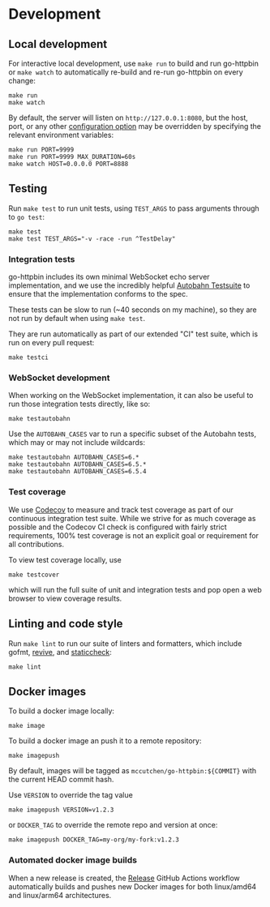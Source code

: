 # Development

## Local development

For interactive local development, use `make run` to build and run go-httpbin
or `make watch` to automatically re-build and re-run go-httpbin on every
change:

    make run
    make watch

By default, the server will listen on `http://127.0.0.1:8080`, but the host,
port, or any other [configuration option][config] may be overridden by
specifying the relevant environment variables:

    make run PORT=9999
    make run PORT=9999 MAX_DURATION=60s
    make watch HOST=0.0.0.0 PORT=8888

## Testing

Run `make test` to run unit tests, using `TEST_ARGS` to pass arguments through
to `go test`:

    make test
    make test TEST_ARGS="-v -race -run ^TestDelay"

### Integration tests

go-httpbin includes its own minimal WebSocket echo server implementation, and
we use the incredibly helpful [Autobahn Testsuite][] to ensure that the
implementation conforms to the spec.

These tests can be slow to run (~40 seconds on my machine), so they are not run
by default when using `make test`.

They are run automatically as part of our extended "CI" test suite, which is
run on every pull request:

    make testci

### WebSocket development

When working on the WebSocket implementation, it can also be useful to run
those integration tests directly, like so:

    make testautobahn

Use the `AUTOBAHN_CASES` var to run a specific subset of the Autobahn tests,
which may or may not include wildcards:

    make testautobahn AUTOBAHN_CASES=6.*
    make testautobahn AUTOBAHN_CASES=6.5.*
    make testautobahn AUTOBAHN_CASES=6.5.4


### Test coverage

We use [Codecov][] to measure and track test coverage as part of our continuous
integration test suite. While we strive for as much coverage as possible and
the Codecov CI check is configured with fairly strict requirements, 100% test
coverage is not an explicit goal or requirement for all contributions.

To view test coverage locally, use

    make testcover

which will run the full suite of unit and integration tests and pop open a web
browser to view coverage results.


## Linting and code style

Run `make lint` to run our suite of linters and formatters, which include
gofmt, [revive][], and [staticcheck][]:

    make lint


## Docker images

To build a docker image locally:

    make image

To build a docker image an push it to a remote repository:

    make imagepush

By default, images will be tagged as `mccutchen/go-httpbin:${COMMIT}` with the
current HEAD commit hash.

Use `VERSION` to override the tag value

    make imagepush VERSION=v1.2.3

or `DOCKER_TAG` to override the remote repo and version at once:

    make imagepush DOCKER_TAG=my-org/my-fork:v1.2.3

### Automated docker image builds

When a new release is created, the [Release][] GitHub Actions workflow
automatically builds and pushes new Docker images for both linux/amd64 and
linux/arm64 architectures.


[config]: /README.md#configuration
[revive]: https://github.com/mgechev/revive
[staticcheck]: https://staticcheck.dev/
[Release]: /.github/workflows/release.yaml
[Codecov]: https://app.codecov.io/gh/mccutchen/go-httpbin
[Autobahn Testsuite]: https://github.com/crossbario/autobahn-testsuite
